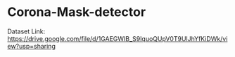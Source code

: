 # Corona-Mask-detector

Dataset Link: https://drive.google.com/file/d/1GAEGWIB_S9IquoQUpV0T9UlJhYfKiDWk/view?usp=sharing
